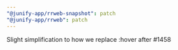 ```yaml
---
"@junify-app/rrweb-snapshot": patch
"@junify-app/rrweb": patch
---
```


Slight simplification to how we replace :hover after #1458
